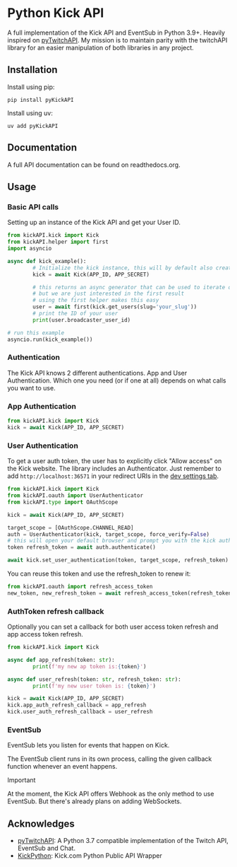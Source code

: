 # Python Kick API

A full implementation of the Kick API and EventSub in Python 3.9+.
Heavily inspired on [pyTwitchAPI](https://github.com/Teekeks/pyTwitchAPI). My mission is to maintain parity with the twitchAPI library for an easier manipulation of both libraries in any project.

## Installation

Install using pip:

```
pip install pyKickAPI
```

Install using uv:
```
uv add pyKickAPI
```

## Documentation

A full API documentation can be found on readthedocs.org.

## Usage

### Basic API calls

Setting up an instance of the Kick API and get your User ID.

```python
from kickAPI.kick import Kick
from kickAPI.helper import first
import asyncio

async def kick_example():
        # Initialize the kick instance, this will by default also create an app authentication for you
        kick = await Kick(APP_ID, APP_SECRET)

        # this returns an async generator that can be used to iterate over all results
        # but we are just interested in the first result
        # using the first helper makes this easy
        user = await first(kick.get_users(slug='your_slug'))
        # print the ID of your user
        print(user.broadcaster_user_id)

# run this example
asyncio.run(kick_example())
```

### Authentication

The Kick API knows 2 different authentications. App and User Authentication. Which one you need (or if one at all) depends on what calls you want to use.

###  App Authentication

```python
from kickAPI.kick import Kick
kick = await Kick(APP_ID, APP_SECRET)
```

### User Authentication

To get a user auth token, the user has to explicitly click "Allow access" on the Kick website. The library includes an Authenticator. Just remember to add `http://localhost:36571` in your redirect URIs in the [dev settings tab](https://kick.com/settings/developer).

```python
from kickAPI.kick import Kick
from kickAPI.oauth import UserAuthenticator
from kickAPI.type import OAuthScope

kick = await Kick(APP_ID, APP_SECRET)

target_scope = [OAuthScope.CHANNEL_READ]
auth = UserAuthenticator(kick, target_scope, force_verify=False)
# this will open your default browser and prompt you with the kick auth website
token refresh_token = await auth.authenticate()

await kick.set_user_authentication(token, target_scope, refresh_token)
```

You can reuse this token and use the refresh_token to renew it:
```python
from kickAPI.oauth import refresh_access_token
new_token, new_refresh_token = await refresh_access_token(refresh_token, APP_ID, APP_SECRET)
```

### AuthToken refresh callback

Optionally you can set a callback for both user access token refresh and app access token refresh.

```python
from kickAPI.kick import Kick

async def app_refresh(token: str):
        print(f'my new ap token is:{token}')

async def user_refresh(token: str, refresh_token: str):
        print(f'my new user token is: {token}')

kick = await Kick(APP_ID, APP_SECRET)
kick.app_auth_refresh_callback = app_refresh
kick.user_auth_refresh_callback = user_refresh
```

### EventSub

EventSub lets you listen for events that happen on Kick.

The EventSub client runs in its own process, calling the given callback function whenever an event happens.

> [!IMPORTANT]
> At the moment, the Kick API offers Webhook as the only method to use EventSub. But there's already plans on adding WebSockets.

## Acknowledges

- [pyTwitchAPI](https://github.com/Teekeks/pyTwitchAPI): A Python 3.7 compatible implementation of the Twitch API, EventSub and Chat.
- [KickPython](https://github.com/berkay-digital/kickpython): Kick.com Python Public API Wrapper
